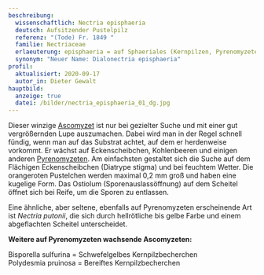 ```yaml
---
beschreibung:
  wissenschaftlich: Nectria episphaeria
  deutsch: Aufsitzender Pustelpilz
  referenz: "(Tode) Fr. 1849 "
  familie: Nectriaceae
  erlaeuterung: episphaeria = auf Sphaeriales (Kernpilzen, Pyrenomyzetern)
  synonym: "Neuer Name: Dialonectria episphaeria"
profil:
  aktualisiert: 2020-09-17
  autor_in: Dieter Gewalt
hauptbild:
  anzeige: true
  datei: /bilder/nectria_episphaeria_01_dg.jpg
---
```

Dieser winzige [Ascomyzet](Ascomyzet "Glossar") ist nur bei gezielter Suche und mit einer gut vergrößernden Lupe auszumachen. Dabei wird man in der Regel schnell fündig, wenn man auf das Substrat achtet, auf dem er herdenweise vorkommt. Er wächst auf Eckenscheibchen, Kohlenbeeren und einigen anderen [Pyrenomyzeten](Pyrenomyzeten "Glossar"). Am einfachsten gestaltet sich die Suche auf dem Flächigen Eckenscheibchen (Diatrype stigma) und bei feuchtem Wetter. Die orangeroten Pustelchen werden maximal 0,2 mm groß und haben eine kugelige Form. Das Ostiolum (Sporenauslassöffnung) auf dem Scheitel öffnet sich bei Reife, um die Sporen zu entlassen.

Eine ähnliche, aber seltene, ebenfalls auf Pyrenomyzeten erscheinende Art ist *Nectria putonii*, die sich durch hellrötliche bis gelbe Farbe und einem abgeflachten Scheitel unterscheidet.

**Weitere auf Pyrenomyzeten wachsende Ascomyzeten:**

Bisporella sulfurina = Schwefelgelbes Kernpilzbecherchen  
Polydesmia pruinosa = Bereiftes Kernpilzbecherchen